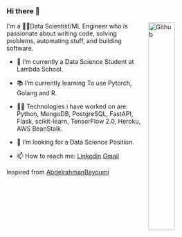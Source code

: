 ### Hi there 👋

<img width="35%" align="right" alt="Github" src="https://user-images.githubusercontent.com/48678280/88862734-4903af80-d201-11ea-968b-9c939d88a37c.gif" />

I'm a 👨‍🔬Data Scientist/ML Engineer who is passionate about writing code, solving problems, automating stuff, and building software.

- 🔭 I’m currently a Data Science Student at Lambda School.

- 📚 I’m currently learning To use Pytorch, Golang and R.

- 👨‍💻 Technologies i have worked on are: Python, MongoDB, PostgreSQL, FastAPI, Flask, scikit-learn, TensorFlow 2.0, Heroku, AWS BeanStalk.

- 👯 I’m looking for a Data Science Position. 

- 📫 How to reach me: [Linkedin](https://www.linkedin.com/in/luis-urena/) [Gmail](mailto:luisfelipeurena23@gmail.com)


Inspired from [AbdelrahmanBayoumi](https://github.com/abdelrahmanbayoumi)
